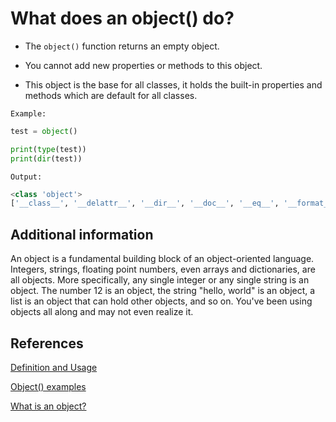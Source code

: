 # What does an object() do?

* The `object()` function returns an empty object.

* You cannot add new properties or methods to this object.

* This object is the base for all classes, it holds the built-in properties and methods which are default for all classes.
  
`Example:`

```python
test = object()

print(type(test))
print(dir(test))
```

`Output:`

```python
<class 'object'>
['__class__', '__delattr__', '__dir__', '__doc__', '__eq__', '__format__', '__ge__', '__getattribute__', '__gt__', '__hash__', '__init__', '__init_subclass__', '__le__', '__lt__', '__ne__', '__new__', '__reduce__', '__reduce_ex__', '__repr__', '__setattr__', '__sizeof__', '__str__', '__subclasshook__']
```

## Additional information

An object is a fundamental building block of an object-oriented language. Integers, strings, floating point numbers, even arrays and dictionaries, are all objects. More specifically, any single integer or any single string is an object. The number 12 is an object, the string "hello, world" is an object, a list is an object that can hold other objects, and so on. You've been using objects all along and may not even realize it.

## References

[Definition and Usage](https://www.w3schools.com/python/ref_func_object.asp)

[Object() examples](https://www.programiz.com/python-programming/methods/built-in/object)

[What is an object?](https://stackoverflow.com/questions/56310092/what-is-an-object-in-python)

